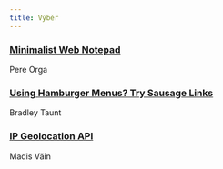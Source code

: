 ```yaml
---
title: Výběr
---
```


### [Minimalist Web Notepad](https://github.com/pereorga/minimalist-web-notepad)
Pere Orga

### [Using Hamburger Menus? Try Sausage Links](https://bradleytaunt.com/2019/06/14/hamburger-menu-alternative/)
Bradley Taunt

### [IP Geolocation API](https://ipgeolocationapi.com/)
Madis Väin
